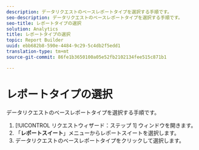 ```yaml
---
description: データリクエストのベースレポートタイプを選択する手順です。
seo-description: データリクエストのベースレポートタイプを選択する手順です。
seo-title: レポートタイプの選択
solution: Analytics
title: レポートタイプの選択
topic: Report Builder
uuid: ebb682b8-590e-4484-9c29-5c4db2f5edd1
translation-type: tm+mt
source-git-commit: 86fe1b3650100a05e52fb2102134fee515c871b1

---
```



# レポートタイプの選択

データリクエストのベースレポートタイプを選択する手順です。

1. [!UICONTROL リクエストウィザード：ステップ 1] ウィンドウを開きます。
1. 「**レポートスイート**」メニューからレポートスイートを選択します。
1. データリクエストのベースレポートタイプをクリックして選択します。
